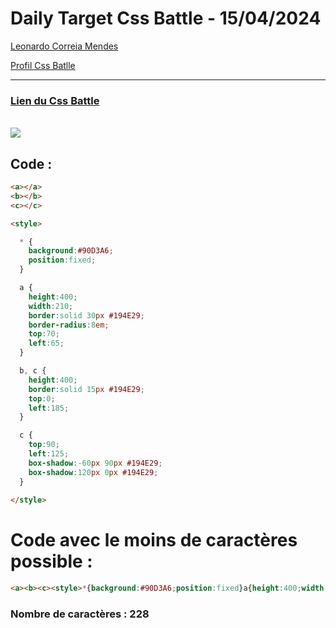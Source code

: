 # Daily Target Css Battle - 15/04/2024

[Leonardo Correia Mendes](https://github.com/leonardo-correiamendes)

[Profil Css Batlle](https://cssbattle.dev/player/PxahljaEJJesW2q41DyRFOpJIt73)

<hr>

### [Lien du Css Battle](https://cssbattle.dev/play/k2JcBnT33Lroin252GOm)
<br>

<img src="https://firebasestorage.googleapis.com/v0/b/cssbattleapp.appspot.com/o/user%2Fummd3POvEDfFyeFvVdOMG3OOrwE2%2Ftargets%2Ftarget_Pus8tzK.png?alt=media">

<br>

## Code : 
```html
<a></a>
<b></b>
<c></c>

<style>

  * {
    background:#90D3A6;
    position:fixed;
  }

  a {
    height:400;
    width:210;
    border:solid 30px #194E29;
    border-radius:8em;
    top:70;
    left:65;
  }

  b, c {
    height:400;
    border:solid 15px #194E29;
    top:0;
    left:185;
  }

  c {
    top:90;
    left:125;
    box-shadow:-60px 90px #194E29;
    box-shadow:120px 0px #194E29;
  }
  
</style>
```

# Code avec le moins de caractères possible : 

```html
<a><b><c><style>*{background:#90D3A6;position:fixed}a{height:400;width:210;border:solid 32q#194E29;border-radius:8em;top:70;left:65}b,c{height:400;border:solid 16q#194E29;top:0;left:185}c{top:90;left:125;box-shadow:127q 0#194E29
```

### Nombre de caractères : 228